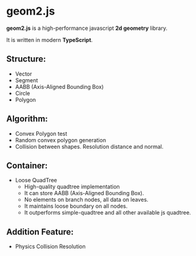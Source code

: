 # geom2.js
**geom2.js** is a high-performance javascript **2d geometry** library.

It is written in modern **TypeScript**.

## Structure:
* Vector
* Segment
* AABB (Axis-Aligned Bounding Box)
* Circle
* Polygon

## Algorithm:
* Convex Polygon test
* Random convex polygon generation
* Collision between shapes. Resolution distance and normal.

## Container:
* Loose QuadTree
    * High-quality quadtree implementation
    * It can store AABB (Axis-Aligned Bounding Box).
    * No elements on branch nodes, all data on leaves.
    * It maintains loose boundary on all nodes.
    * It outperforms simple-quadtree and all other available js quadtree.

## Addition Feature:
* Physics Collision Resolution
